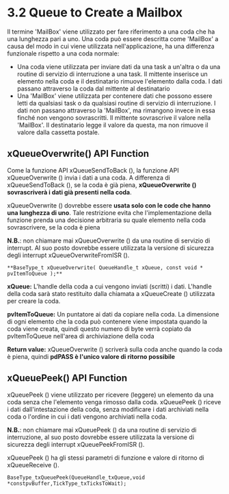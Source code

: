 # 3.2 Queue to Create a Mailbox

Il termine 'MailBox' viene utilizzato per fare riferimento a una coda che ha una lunghezza pari a uno. Una coda può essere descritta come 'MailBox' a causa del modo in cui viene utilizzata nell'applicazione,  ha una differenza funzionale rispetto a una coda normale:

* Una coda viene utilizzata per inviare dati da una task a un'altra o da una routine di servizio di interruzione a una task. Il mittente inserisce un elemento nella coda e il destinatario rimuove l'elemento dalla coda. I dati passano attraverso la coda dal mittente al destinatario
* Una 'MailBox' viene utilizzata per contenere dati che possono essere letti da qualsiasi task o da qualsiasi routine di servizio di interruzione. I dati non passano attraverso la 'MailBox', ma rimangono invece in essa finché non vengono sovrascritti. Il mittente sovrascrive il valore nella 'MailBox'. Il destinatario legge il valore da questa, ma non rimuove il valore dalla cassetta postale.

## xQueueOverwrite() API Function

Come la funzione API xQueueSendToBack (), la funzione API xQueueOverwrite () invia i dati a una coda. A differenza di xQueueSendToBack (), se la coda è già piena, **xQueueOverwrite ()** **sovrascriverà i dati già presenti nella coda**.

xQueueOverwrite () dovrebbe essere **usata solo con le code che hanno una lunghezza di uno**. Tale restrizione evita che l'implementazione della funzione prenda una decisione arbitraria su quale elemento nella coda sovrascrivere, se la coda è piena

**N.B.**: non chiamare mai xQueueOverwrite () da una routine di servizio di interrupt. Al suo posto dovrebbe essere utilizzata la versione di sicurezza degli interrupt xQueueOverwriteFromISR ().

`**BaseType_t xQueueOverwrite( QueueHandle_t xQueue, const void * pvItemToQueue );**`

**xQueue:**  L'handle della coda a cui vengono inviati (scritti) i dati. L'handle della coda sarà stato restituito dalla chiamata a xQueueCreate () utilizzata per creare la coda.

**pvItemToQueue:** Un puntatore ai dati da copiare nella coda. La dimensione di ogni elemento che la coda può contenere viene impostata quando la coda viene creata, quindi questo numero di byte verrà copiato da pvItemToQueue nell'area di archiviazione della coda

**Return value:**  xQueueOverwrite () scriverà sulla coda anche quando la coda è piena, quindi **pdPASS è l'unico valore di ritorno possibile**

## xQueuePeek() API Function

xQueuePeek () viene utilizzato per ricevere (leggere) un elemento da una coda senza che l'elemento venga rimosso dalla coda. xQueuePeek () riceve i dati dall'intestazione della coda, senza modificare i dati archiviati nella coda o l'ordine in cui i dati vengono archiviati nella coda.

**N.B.**: non chiamare mai xQueuePeek () da una routine di servizio di interruzione, al suo posto dovrebbe essere utilizzata la versione di sicurezza degli interrupt xQueuePeekFromISR ().

xQueuePeek () ha gli stessi parametri di funzione e valore di ritorno di xQueueReceive ().

`BaseType_txQueuePeek(QueueHandle_txQueue,void *constpvBuffer,TickType_txTicksToWait);`